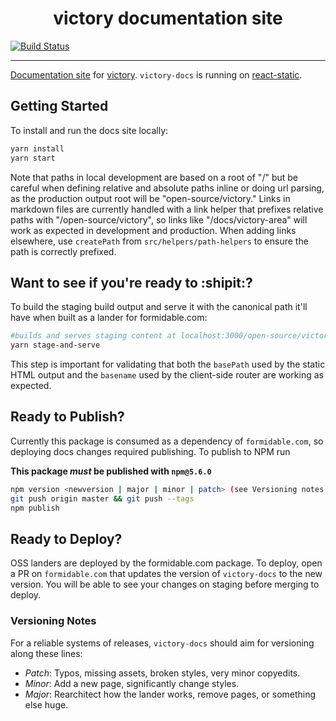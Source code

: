 <h1 align="center">victory documentation site</h1>

[![Build Status](https://travis-ci.com/FormidableLabs/victory-docs.svg?branch=master)](https://travis-ci.com/FormidableLabs/victory-docs)

***

[Documentation site](https://formidable.com/open-source/victory/) for [victory](https://github.com/FormidableLabs/victory). `victory-docs` is running on [react-static](https://github.com/nozzle/react-static).


## Getting Started

To install and run the docs site locally:

```bash
yarn install
yarn start
```

Note that paths in local development are based on a root of "/" but be careful when defining relative and absolute paths inline or doing url parsing, as the production output root will be "open-source/victory." Links in markdown files are currently handled with a link helper that prefixes relative paths with "/open-source/victory", so links like "/docs/victory-area" will work as expected in development and production. When adding links elsewhere, use `createPath` from `src/helpers/path-helpers` to ensure the path is correctly prefixed.

## Want to see if you're ready to :shipit:?
To build the staging build output and serve it with the canonical path it'll have when built as a lander for formidable.com:
```bash
#builds and serves staging content at localhost:3000/open-source/victory
yarn stage-and-serve
```
This step is important for validating that both the `basePath` used by the static HTML output and the `basename` used by the client-side router are working as expected.

## Ready to Publish?
Currently this package is consumed as a dependency of `formidable.com`, so deploying docs changes required publishing. To publish to NPM run

**This package _must_ be published with `npm@5.6.0`**

```bash
npm version <newversion | major | minor | patch> (see Versioning notes below)
git push origin master && git push --tags
npm publish
```

## Ready to Deploy?
OSS landers are deployed by the formidable.com package. To deploy, open a PR on `formidable.com` that updates the version of `victory-docs` to the new version. You will be able to see your changes on staging before merging to deploy.

### Versioning Notes

For a reliable systems of releases, `victory-docs` should aim for versioning along these lines:

- *Patch*: Typos, missing assets, broken styles, very minor copyedits.
- *Minor*: Add a new page, significantly change styles.
- *Major*: Rearchitect how the lander works, remove pages, or something else huge.

